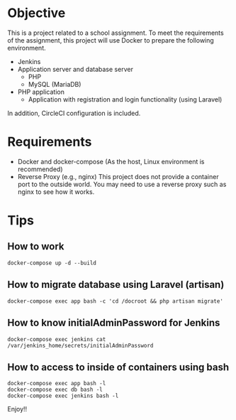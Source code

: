 # Objective

This is a project related to a school assignment.
To meet the requirements of the assignment, this project will use Docker to prepare the following environment.

* Jenkins
* Application server and database server
  * PHP
  * MySQL (MariaDB)
* PHP application
  * Application with registration and login functionality (using Laravel)

In addition, CircleCI configuration is included.

# Requirements

- Docker and docker-compose (As the host, Linux environment is recommended)
- Reverse Proxy (e.g., nginx)
  This project does not provide a container port to the outside world.
  You may need to use a reverse proxy such as nginx to see how it works.

# Tips

## How to work

```
docker-compose up -d --build
```

## How to migrate database using Laravel (artisan)

```
docker-compose exec app bash -c 'cd /docroot && php artisan migrate'
```

## How to know initialAdminPassword for Jenkins

```
docker-compose exec jenkins cat /var/jenkins_home/secrets/initialAdminPassword
```

## How to access to inside of containers using bash

```
docker-compose exec app bash -l
docker-compose exec db bash -l
docker-compose exec jenkins bash -l
```

Enjoy!!
